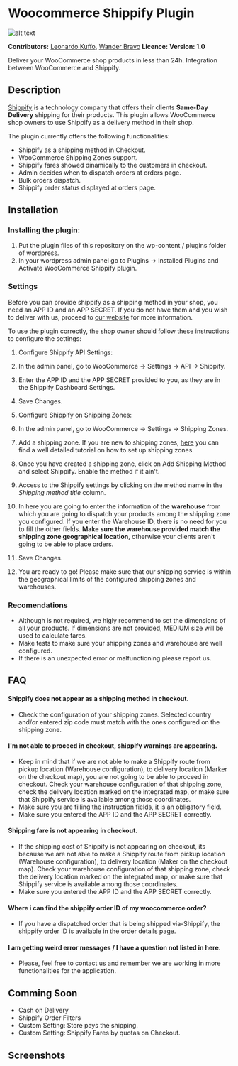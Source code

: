 # Woocommerce Shippify Plugin

![alt text](http://startupbrasil.org.br/wp-content/uploads/2014/12/shippify_logo_big.png "Shippify Logo")

**Contributors:** [Leonardo Kuffo](https://github.com/lkuffo/), [Wander Bravo](https://github.com/bram70)
**Licence:**
**Version: 1.0**

Deliver your WooCommerce shop products in less than 24h. Integration between WooCommerce and Shippify. 

## Description ##

[Shippify](http://www.shippify.co/) is a technology company that offers their clients **Same-Day Delivery** shipping for their products. This plugin allows WooCommerce shop owners to use Shippify as a delivery method in their shop. 

The plugin currently offers the following functionalities:

- Shippify as a shipping method in Checkout.
- WooCommerce Shipping Zones support. 
- Shippify fares showed dinamically to the customers in checkout.
- Admin decides when to dispatch orders at orders page.
- Bulk orders dispatch.
- Shippify order status displayed at orders page.

## Installation ##

### Installing the plugin: ###

1. Put the plugin files of this repository on the wp-content / plugins folder of wordpress.
2. In your wordpress admin panel go to Plugins -> Installed Plugins and Activate WooCommerce Shippify plugin.

### Settings ###

Before you can provide shippify as a shipping method in your shop, you need an APP ID and an APP SECRET. If you do not have them and you wish to deliver with us, proceed to [our website](http://www.shippify.co/) for more information. 

To use the plugin correctly, the shop owner should follow these instructions to configure the settings:

1. Configure Shippify API Settings: 
  1. In the admin panel, go to WooCommerce -> Settings -> API -> Shippify.
  2. Enter the APP ID and the APP SECRET provided to you, as they are in the Shippify Dashboard Settings.
  3. Save Changes.

2. Configure Shippify on Shipping Zones:
  1. In the admin panel, go to WooCommerce -> Settings -> Shipping Zones. 
  2. Add a shipping zone. If you are new to shipping zones, [here](https://docs.woocommerce.com/document/setting-up-shipping-zones/) you can find a well detailed tutorial on how to set up shipping zones.
  3. Once you have created a shipping zone, click on Add Shipping Method and select Shippify. Enable the method if it ain't.
  4. Access to the Shippify settings by clicking on the method name in the *Shipping method title* column.
  5. In here you are going to enter the information of the **warehouse** from which you are going to dispatch your products among the shipping zone you configured. If you enter the Warehouse ID, there is no need for you to fill the other fields. **Make sure the warehouse provided match the shipping zone geographical location**, otherwise your clients aren't going to be able to place orders.
  6. Save Changes.

3. You are ready to go! Please make sure that our shipping service is within the geographical limits of the configured shipping zones and warehouses.

### Recomendations ###

- Although is not required, we higly recommend to set the dimensions of all your products. If dimensions are not provided, MEDIUM size will be used to calculate fares.
- Make tests to make sure your shipping zones and warehouse are well configured.
- If there is an unexpected error or malfunctioning please report us.

## FAQ ##

#### Shippify does not appear as a shipping method in checkout. ####
  - Check the configuration of your shipping zones. Selected country and/or entered zip code must match with the ones configured on the shipping zone. 

#### I'm not able to proceed in checkout, shippify warnings are appearing. ####
  - Keep in mind that if we are not able to make a Shippify route from pickup location (Warehouse configuration), to delivery location (Marker on the checkout map), you are not going to be able to proceed in checkout. Check your warehouse configuration of that shipping zone, check the delivery location marked on the integrated map, or make sure that Shippify service is available among those coordinates.  
  - Make sure you are filling the instruction fields, it is an obligatory field. 
  - Make sure you entered the APP ID and the APP SECRET correctly.

#### Shipping fare is not appearing in checkout. ####
  - If the shipping cost of Shippify is not appearing on checkout, its because we are not able to make a Shippify route from pickup location (Warehouse configuration), to delivery location (Maker on the checkout map). Check your warehouse configuration of that shipping zone, check the delivery location marked on the integrated map, or make sure that Shippify service is available among those coordinates.
  - Make sure you entered the APP ID and the APP SECRET correctly.

#### Where i can find the shippify order ID of my woocommerce order? ####
  - If you have a dispatched order that is being shipped via-Shippify, the shippify order ID is available in the order details page.

#### I am getting weird error messages / I have a question not listed in here. ####
  - Please, feel free to contact us and remember we are working in more functionalities for the application.

## Comming Soon ##

- Cash on Delivery
- Shippify Order Filters
- Custom Setting: Store pays the shipping.
- Custom Setting: Shippify Fares by quotas on Checkout.

## Screenshots ##





